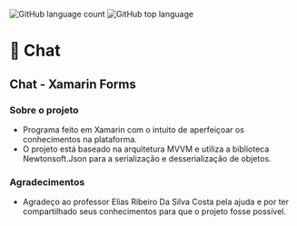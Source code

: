 ![GitHub language count](https://img.shields.io/github/languages/count/milena-ramiro/Chat) 
![GitHub top language](https://img.shields.io/github/languages/top/milena-ramiro/Chat)

# :iphone: Chat 

## Chat - Xamarin Forms

### Sobre o projeto

* Programa feito em Xamarin com o intuito de aperfeiçoar os conhecimentos na plataforma.
* O projeto está baseado na arquitetura MVVM e utiliza a biblioteca Newtonsoft.Json para a serialização e desserialização de objetos.


### Agradecimentos

* Agradeço ao professor Elias Ribeiro Da Silva Costa pela ajuda e por ter compartilhado seus conhecimentos para que o projeto fosse possível.

